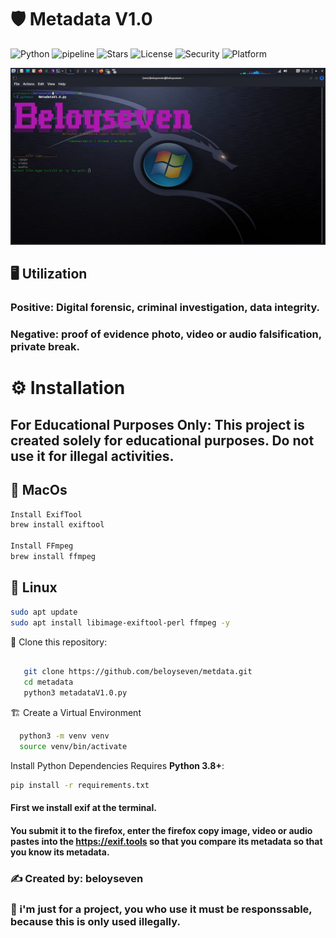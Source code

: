 # 🛡️ Metadata V1.0

   ![Python](https://img.shields.io/badge/Python-3.8+-blue?logo=python)
   ![pipeline](https://img.shields.io/badge/pipeline-passed-brightgreen)
   ![Stars](https://img.shields.io/github/stars/beloyseven?style=social)
   ![License](https://img.shields.io/badge/license-MIT-blue)
   ![Security](https://img.shields.io/badge/Security-Military--Grade-red)
   ![Platform](https://img.shields.io/badge/Platform-Windows%20%7C%20Linux%20%7C%20macOS-lightgrey)
   
   

   
   ![My Photo](./photo.png)

   ## 🖥️ Utilization 
### Positive: Digital forensic, criminal investigation, data integrity. 
### Negative: proof of evidence photo, video or audio falsification, private break.

   


 # ⚙️  Installation
 ## For Educational Purposes Only: This project is created solely for educational purposes. Do not use it for illegal activities.
 
## 🍏 MacOs
```bash
Install ExifTool
brew install exiftool

Install FFmpeg
brew install ffmpeg
```
## 🐧 Linux
```bash
sudo apt update
sudo apt install libimage-exiftool-perl ffmpeg -y
```
 📂 Clone this repository:
 ```bash

    git clone https://github.com/beloyseven/metdata.git 
    cd metadata
    python3 metadataV1.0.py
```

🏗️ Create a Virtual Environment
```bash
  python3 -m venv venv
  source venv/bin/activate
```

Install Python Dependencies
Requires **Python 3.8+**:
```bash
pip install -r requirements.txt
```

    
  #### First we install exif at the terminal.
 
  #### You submit it to the firefox, enter the firefox copy image, video or audio pastes into the https://exif.tools so that you compare its metadata so that you know its metadata.
    
### ✍️ Created by: beloyseven

### 🚨 i'm just for a project, you who use it must be responssable, because this is only used illegally.



     
